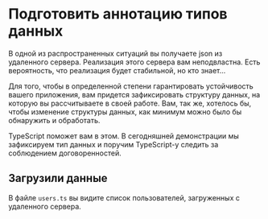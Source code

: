 # Подготовить аннотацию типов данных

В одной из распространенных ситуаций вы получаете json из удаленного сервера. Реализация этого сервера вам неподвластна. Есть вероятность, что реализация будет стабильной, но кто знает...

Для того, чтобы в определенной степени гарантировать устойчивость вашего приложения, вам придется зафиксировать структуру данных, на которую вы рассчитываете в своей работе. Вам, так же, хотелось бы, чтобы изменение структуры данных, как минимум можно было бы обнаружить и обработать.

TypeScript поможет вам в этом. В сегодняшней демонстрации мы зафиксируем тип данных и поручим TypeScript-у следить за соблюдением договоренностей.

## Загрузили данные

В файле `users.ts` вы видите список пользователей, загруженных с удаленного сервера.
